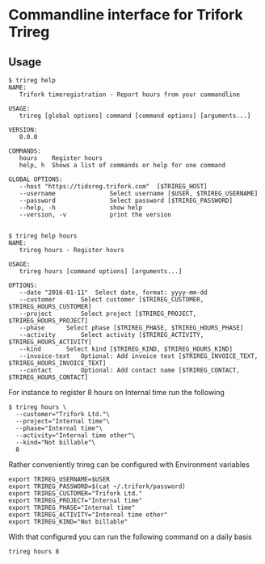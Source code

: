 Commandline interface for Trifork Trireg
===

Usage
---

```
$ trireg help
NAME:
   Trifork timeregistration - Report hours from your commandline

USAGE:
   trireg [global options] command [command options] [arguments...]
   
VERSION:
   0.0.0
   
COMMANDS:
   hours	Register hours
   help, h	Shows a list of commands or help for one command
   
GLOBAL OPTIONS:
   --host "https://tidsreg.trifork.com"	 [$TRIREG_HOST]
   --username 				Select username [$USER, $TRIREG_USERNAME]
   --password 				Select password [$TRIREG_PASSWORD]
   --help, -h				show help
   --version, -v			print the version
   
```

```
$ trireg help hours
NAME:
   trireg hours - Register hours

USAGE:
   trireg hours [command options] [arguments...]

OPTIONS:
   --date "2016-01-11"	Select date, format: yyyy-mm-dd
   --customer 		Select customer [$TRIREG_CUSTOMER, $TRIREG_HOURS_CUSTOMER]
   --project 		Select project [$TRIREG_PROJECT, $TRIREG_HOURS_PROJECT]
   --phase 		Select phase [$TRIREG_PHASE, $TRIREG_HOURS_PHASE]
   --activity 		Select activity [$TRIREG_ACTIVITY, $TRIREG_HOURS_ACTIVITY]
   --kind 		Select kind [$TRIREG_KIND, $TRIREG_HOURS_KIND]
   --invoice-text 	Optional: Add invoice text [$TRIREG_INVOICE_TEXT, $TRIREG_HOURS_INVOICE_TEXT]
   --contact 		Optional: Add contact name [$TRIREG_CONTACT, $TRIREG_HOURS_CONTACT]
```

For instance to register 8 hours on Internal time run the following

```
$ trireg hours \
  --customer="Trifork Ltd."\
  --project="Internal time"\
  --phase="Internal time"\
  --activity="Internal time other"\
  --kind="Not billable"\
  8
```

Rather conveniently trireg can be configured with Environment variables

```
export TRIREG_USERNAME=$USER
export TRIREG_PASSWORD=$(cat ~/.trifork/password)
export TRIREG_CUSTOMER="Trifork Ltd."
export TRIREG_PROJECT="Internal time"
export TRIREG_PHASE="Internal time"
export TRIREG_ACTIVITY="Internal time other"
export TRIREG_KIND="Not billable"
```

With that configured you can run the following command on a daily basis

```
trireg hours 8
```
